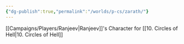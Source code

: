 ```yaml
---
{"dg-publish":true,"permalink":"/worlds/p-cs/zarath/"}
---
```



[[Campaigns/Players/Ranjeev\|Ranjeev]]'s Character for [[10. Circles of Hell\|10. Circles of Hell]]

